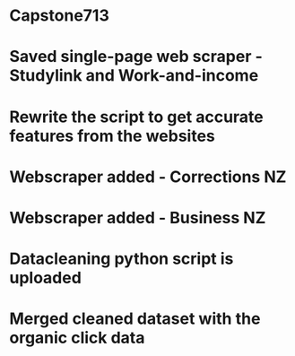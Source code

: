 # Capstone713
# Saved single-page web scraper - Studylink and Work-and-income
# Rewrite the script to get accurate features from the websites
# Webscraper added - Corrections NZ
# Webscraper added - Business NZ
# Datacleaning python script is uploaded
# Merged cleaned dataset with the organic click data 

